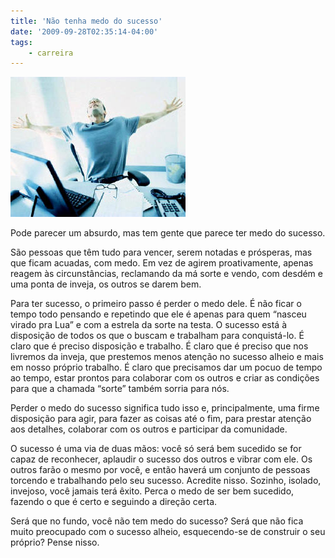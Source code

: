 ```yaml
---
title: 'Não tenha medo do sucesso'
date: '2009-09-28T02:35:14-04:00'
tags:
    - carreira
---
```


![sucesso](/wp-content/uploads/2009/09/sucesso.jpg "sucesso")

Pode parecer um absurdo, mas tem gente que parece ter medo do sucesso.

São pessoas que têm tudo para vencer, serem notadas e prósperas, mas que ficam acuadas, com medo. Em vez de agirem proativamente, apenas reagem às circunstâncias, reclamando da má sorte e vendo, com desdém e uma ponta de inveja, os outros se darem bem.

Para ter sucesso, o primeiro passo é perder o medo dele. É não ficar o tempo todo pensando e repetindo que ele é apenas para quem “nasceu virado pra Lua” e com a estrela da sorte na testa. O sucesso está à disposição de todos os que o buscam e trabalham para conquistá-lo. É claro que é preciso disposição e trabalho. É claro que é preciso que nos livremos da inveja, que prestemos menos atenção no sucesso alheio e mais em nosso próprio trabalho. É claro que precisamos dar um pocuo de tempo ao tempo, estar prontos para colaborar com os outros e criar as condições para que a chamada “sorte” também sorria para nós.

Perder o medo do sucesso significa tudo isso e, principalmente, uma firme disposição para agir, para fazer as coisas até o fim, para prestar atenção aos detalhes, colaborar com os outros e participar da comunidade.

O sucesso é uma via de duas mãos: você só será bem sucedido se for capaz de reconhecer, aplaudir o sucesso dos outros e vibrar com ele. Os outros farão o mesmo por você, e então haverá um conjunto de pessoas torcendo e trabalhando pelo seu sucesso. Acredite nisso. Sozinho, isolado, invejoso, você jamais terá êxito. Perca o medo de ser bem sucedido, fazendo o que é certo e seguindo a direção certa.

Será que no fundo, você não tem medo do sucesso? Será que não fica muito preocupado com o sucesso alheio, esquecendo-se de construir o seu próprio? Pense nisso.
